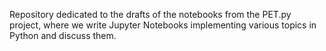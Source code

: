 Repository dedicated to the drafts of the notebooks from the PET.py project, where we write Jupyter Notebooks implementing various topics in Python and discuss them.
